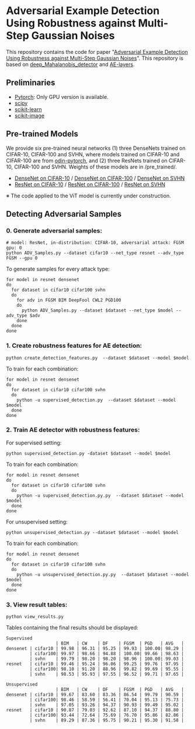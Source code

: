 # Adversarial Example Detection Using Robustness against Multi-Step Gaussian Noises

This repository contains the code for paper "[Adversarial Example Detection Using Robustness against Multi-Step Gaussian Noises](https://dl.acm.org/doi/10.1145/3651781.3651808)". This repository is based on [deep_Mahalanobis_detector](https://github.com/pokaxpoka/deep_Mahalanobis_detector) and [AE-layers](https://github.com/gmum/adversarial_examples_ae_layers/).

## Preliminaries

* [Pytorch](http://pytorch.org/): Only GPU version is available.
* [scipy](https://github.com/scipy/scipy)
* [scikit-learn](http://scikit-learn.org/stable/)
* [scikit-image](https://scikit-image.org/)

## Pre-trained Models
We provide six pre-trained neural networks (1) three DenseNets trained on CIFAR-10, CIFAR-100 and SVHN, where models trained on CIFAR-10 and CIFAR-100 are from [odin-pytorch](https://github.com/ShiyuLiang/odin-pytroch), and (2) three ResNets trained on CIFAR-10, CIFAR-100 and SVHN. Weights of these models are in /pre_trained/.

* [DenseNet on CIFAR-10](https://www.dropbox.com/s/mqove8o9ukfn1ms/densenet_cifar10.pth?dl=0) / [DenseNet on CIFAR-100](https://www.dropbox.com/s/nosj8oblv3y8tbf/densenet_cifar100.pth?dl=0) / [DenseNet on SVHN](https://www.dropbox.com/s/9ol1h2tb3xjdpp1/densenet_svhn.pth?dl=0)
* [ResNet on CIFAR-10](https://www.dropbox.com/s/ynidbn7n7ccadog/resnet_cifar10.pth?dl=0) / [ResNet on CIFAR-100](https://www.dropbox.com/s/yzfzf4bwqe4du6w/resnet_cifar100.pth?dl=0) / [ResNet on SVHN](https://www.dropbox.com/s/uvgpgy9pu7s9ps2/resnet_svhn.pth?dl=0)

※ The code applied to the ViT model is currently under construction.

## Detecting Adversarial Samples

### 0. Generate adversarial samples:
```
# model: ResNet, in-distribution: CIFAR-10, adversarial attack: FGSM  gpu: 0
python ADV_Samples.py --dataset cifar10 --net_type resnet --adv_type FGSM --gpu 0
```

To generate samples for every attack type:
```
for model in resnet densenet
do
  for dataset in cifar10 cifar100 svhn
  do
    for adv in FGSM BIM DeepFool CWL2 PGD100
    do
      python ADV_Samples.py --dataset $dataset --net_type $model --adv_type $adv
    done
  done
done
```

### 1. Create robustness features for AE detection:
```
python create_detection_features.py  --dataset $dataset --model $model
```

To train for each combination:
```
for model in resnet densenet
do
  for dataset in cifar10 cifar100 svhn
  do
    python -u supervised_detection.py  --dataset $dataset --model $model
  done
done
```

### 2. Train AE detector with robustness features:

For supervised setting:
```
python supervised_detection.py -dataset $dataset --model $model 
```

To train for each combination:
```
for model in resnet densenet
do
  for dataset in cifar10 cifar100 svhn
  do
    python -u supervised_detection.py.py  --dataset $dataset --model $model
  done
done
```

For unsupervised setting:
```
python unsupervised_detection.py --dataset $dataset --model $model
```

To train for each combination:
```
for model in resnet densenet
do
  for dataset in cifar10 cifar100 svhn
  do
    python -u unsupervised_detection.py.py  --dataset $dataset --model $model
  done
done
```


### 3. View result tables:
```
python view_results.py
```

Tables containing the final results should be displayed:
```
Supervised
                   | BIM   | CW    | DF    | FGSM  | PGD   | AVG   | 
densenet | cifar10 | 99.98 | 96.31 | 95.25 | 99.93 | 100.00| 98.29 | 
         | cifar100| 99.97 | 98.66 | 94.88 | 100.00| 99.66 | 98.63 | 
         | svhn    | 99.79 | 98.20 | 98.20 | 98.96 | 100.00| 99.03 | 
resnet   | cifar10 | 99.46 | 95.24 | 96.06 | 99.25 | 99.76 | 97.95 | 
         | cifar100| 98.10 | 91.20 | 88.96 | 99.82 | 99.69 | 95.55 | 
         | svhn    | 98.53 | 95.93 | 97.55 | 96.52 | 99.71 | 97.65 | 
```

```
Unsupervised
                   | BIM   | CW    | DF    | FGSM  | PGD   | AVG   | 
densenet | cifar10 | 99.67 | 83.60 | 83.36 | 86.54 | 99.79 | 90.59 | 
         | cifar100| 98.46 | 58.59 | 56.41 | 70.04 | 95.13 | 75.73 | 
         | svhn    | 97.05 | 93.26 | 94.37 | 90.93 | 99.49 | 95.02 | 
resnet   | cifar10 | 90.87 | 79.03 | 92.62 | 87.10 | 94.37 | 88.80 | 
         | cifar100| 93.44 | 72.64 | 75.69 | 76.70 | 95.86 | 82.86 | 
         | svhn    | 89.29 | 87.36 | 95.75 | 90.21 | 95.30 | 91.58 | 
```

